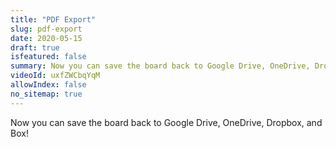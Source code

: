```yaml
---
title: "PDF Export"
slug: pdf-export
date: 2020-05-15
draft: true
isfeatured: false
summary: Now you can save the board back to Google Drive, OneDrive, Dropbox, and Box!
videoId: uxfZWCbqYqM
allowIndex: false
no_sitemap: true
---
```




Now you can save the board back to Google Drive, OneDrive, Dropbox, and Box!
